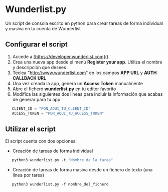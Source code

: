# Wunderlist.py
Un script de consola escrito en python para crear tareas de forma individual y masiva en tu cuenta de Wunderlist

## Configurar el script

1. Accede a [https://developer.wunderlist.com]()
2. Crea una nueva app desde el menú **Register your app**. Utiliza el nombre y descripción que desees
3. Teclea "http://www.wunderlist.com" en los campos **APP URL** y **AUTH CALLBACK URL**
4. Una vez creada la app, genera un **Access Token** manualmente
5. Abre el fichero **wunderlist.py** en tu editor favorito
6. Modifica las siguientes dos lineas para incluir la información que acabas de generar para tu app

```python
   CLIENT_ID = "PON_AQUI_TU_CLIENT_ID"
   ACCESS_TOKEN = "PON_AQUI_TU_ACCESS_TOKEN"
```

## Utilizar el script

El script cuenta con dos opciones:

- Creación de tareas de forma individual

```python
   python3 wunderlist.py -t "Nombre de la tarea"
```

- Creación de tareas de forma masiva desde un fichero de texto (una línea por tarea)

```python
   python3 wunderlist.py -f nombre_del_fichero
```
